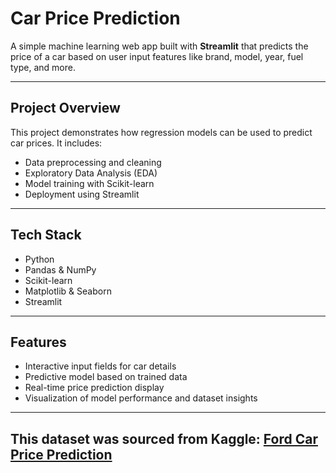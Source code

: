 #  Car Price Prediction

A simple machine learning web app built with **Streamlit** that predicts the price of a car based on user input features like brand, model, year, fuel type, and more.

---

##  Project Overview

This project demonstrates how regression models can be used to predict car prices. It includes:
- Data preprocessing and cleaning
- Exploratory Data Analysis (EDA)
- Model training with Scikit-learn
- Deployment using Streamlit

---

## Tech Stack

- Python 
- Pandas & NumPy
- Scikit-learn
- Matplotlib & Seaborn
- Streamlit

---

##  Features

- Interactive input fields for car details
- Predictive model based on trained data
- Real-time price prediction display
- Visualization of model performance and dataset insights

---
## This dataset was sourced from Kaggle: [Ford Car Price Prediction](https://www.kaggle.com/datasets/adhurimquku/ford-car-price-prediction)
